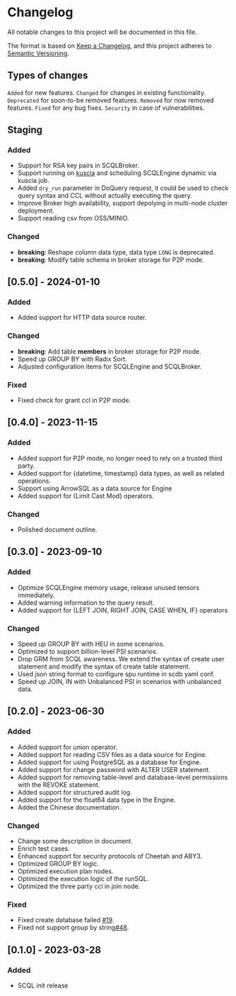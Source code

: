 # Changelog

All notable changes to this project will be documented in this file.

The format is based on [Keep a Changelog](https://keepachangelog.com/en/1.0.0/),
and this project adheres to [Semantic Versioning](https://semver.org/spec/v2.0.0.html).

## Types of changes

`Added` for new features.
`Changed` for changes in existing functionality.
`Deprecated` for soon-to-be removed features.
`Removed` for now removed features.
`Fixed` for any bug fixes.
`Security` in case of vulnerabilities.

## Staging

### Added

- Support for RSA key pairs in SCQLBroker.
- Support running on [kuscia](https://github.com/secretflow/kuscia) and scheduling SCQLEngine dynamic via kuscia job.
- Added `dry_run` parameter in DoQuery request, it could be used to check query syntax and CCL without actually executing the query.
- Improve Broker high availability, support depolying in multi-node cluster deployment.
- Support reading csv from OSS/MINIO.

### Changed

- **breaking**: Reshape column data type, data type `LONG` is deprecated.
- **breaking**: Modify table schema in broker storage for P2P mode.

## [0.5.0] - 2024-01-10

### Added

 - Added support for HTTP data source router.

### Changed

 - **breaking**: Add table **members** in broker storage for P2P mode.
 - Speed up GROUP BY with Radix Sort.
 - Adjusted configuration items for SCQLEngine and SCQLBroker.

### Fixed

 - Fixed check for grant ccl in P2P mode.

## [0.4.0] - 2023-11-15

### Added

 - Added support for P2P mode, no longer need to rely on a trusted third party.
 - Added support for {datetime, timestamp} data types, as well as related operations.
 - Support using ArrowSQL as a data source for Engine
 - Added support for {Limit Cast Mod} operators.

### Changed

 - Polished document outline.

## [0.3.0] - 2023-09-10

### Added

 - Optimize SCQLEngine memory usage, release unused tensors immediately.
 - Added warning information to the query result.
 - Added support for {LEFT JOIN, RIGHT JOIN, CASE WHEN, IF} operators

### Changed

 - Speed up GROUP BY with HEU in some scenarios.
 - Optimized to support billion-level PSI scenarios.
 - Drop GRM from SCQL awareness. We extend the syntax of  create user statement and modify the syntax of create table statement.
 - Used json string format to configure spu runtime in scdb yaml conf.
 - Speed up JOIN, IN with Unbalanced PSI in scenarios with unbalanced data.


## [0.2.0] - 2023-06-30

### Added

 - Added support for union operator.
 - Added support for reading CSV files as a data source for Engine.
 - Added support for using PostgreSQL as a database for Engine.
 - Added support for change password with ALTER USER statement.
 - Added support for removing table-level and database-level permissions with the REVOKE statement.
 - Added support for structured audit log.
 - Added support for the float64 data type in the Engine.
 - Added the Chinese documentation.

### Changed

 - Change some description in document.
 - Enrich test cases.
 - Enhanced support for security protocols of Cheetah and ABY3.
 - Optimized GROUP BY logic.
 - Optimized execution plan nodes.
 - Optimized the execution logic of the runSQL.
 - Optimized the three party ccl in join node.

### Fixed

 - Fixed create database failed [#19](https://github.com/secretflow/scql/issues/19).
 - Fixed not support group by string[#48](https://github.com/secretflow/scql/pull/48).


## [0.1.0] - 2023-03-28

### Added

 - SCQL init release